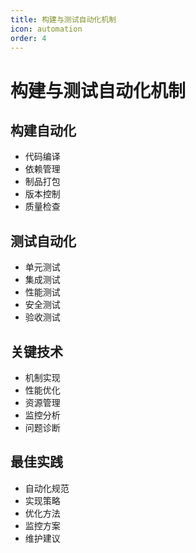 ```yaml
---
title: 构建与测试自动化机制
icon: automation
order: 4
---
```


# 构建与测试自动化机制

## 构建自动化
- 代码编译
- 依赖管理
- 制品打包
- 版本控制
- 质量检查

## 测试自动化
- 单元测试
- 集成测试
- 性能测试
- 安全测试
- 验收测试

## 关键技术
- 机制实现
- 性能优化
- 资源管理
- 监控分析
- 问题诊断

## 最佳实践
- 自动化规范
- 实现策略
- 优化方法
- 监控方案
- 维护建议
